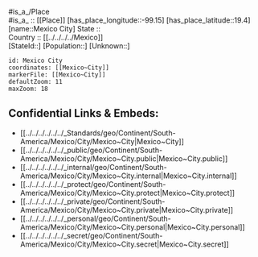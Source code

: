 ﻿---
location: [19.4,-99.15] 
mapzoom: [7,12] 
mapmarker: city 
type: City
tags:
- geo/City


SpocWebEntityId: 32453
isDeleted: false
confidential: public

---
#is_a_/Place  
#is_a_ :: [[Place]] 
[has_place_longitude::-99.15] 
[has_place_latitude::19.4] 
[name::Mexico City] 
State ::  
Country :: [[../../../../Mexico]]  
[StateId::] 
[Population::] 
[Unknown::] 


```leaflet
id: Mexico City
coordinates: [[Mexico~City]] 
markerFile: [[Mexico~City]] 
defaultZoom: 11 
maxZoom: 18
```


## Confidential Links & Embeds: 
- [[../../../../../../_Standards/geo/Continent/South-America/Mexico/City/Mexico~City|Mexico~City]] 
- [[../../../../../../_public/geo/Continent/South-America/Mexico/City/Mexico~City.public|Mexico~City.public]] 
- [[../../../../../../_internal/geo/Continent/South-America/Mexico/City/Mexico~City.internal|Mexico~City.internal]] 
- [[../../../../../../_protect/geo/Continent/South-America/Mexico/City/Mexico~City.protect|Mexico~City.protect]] 
- [[../../../../../../_private/geo/Continent/South-America/Mexico/City/Mexico~City.private|Mexico~City.private]] 
- [[../../../../../../_personal/geo/Continent/South-America/Mexico/City/Mexico~City.personal|Mexico~City.personal]] 
- [[../../../../../../_secret/geo/Continent/South-America/Mexico/City/Mexico~City.secret|Mexico~City.secret]] 
